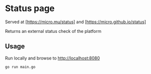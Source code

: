 # Status page

Served at [https://micro.mu/status] and [https://micro.github.io/status]

Returns an external status check of the platform

## Usage

Run locally and browse to [http://localhost:8080]()

```
go run main.go
```
